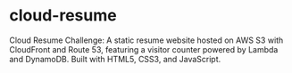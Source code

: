 # cloud-resume
Cloud Resume Challenge: A static resume website hosted on AWS S3 with CloudFront and Route 53, featuring a visitor counter powered by Lambda and DynamoDB. Built with HTML5, CSS3, and JavaScript.
